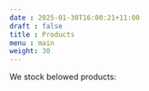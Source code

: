 ```yaml
---
date : 2025-01-30T16:00:21+11:00
draft : false
title : Products
menu : main
weight: 30
---
```

We stock belowed products: